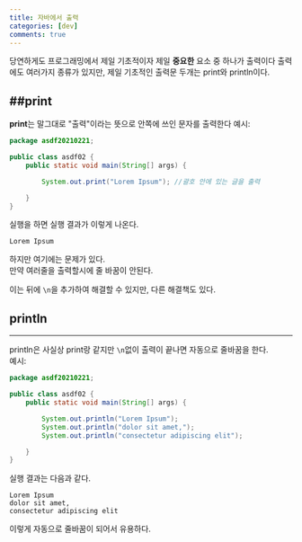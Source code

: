 ```yaml
---
title: 자바에서 출력
categories: [dev]
comments: true
---
```

당연하게도 프로그래밍에서 제일 기초적이자 제일 **중요한** 요소 중 하나가 출력이다
출력에도 여러가지 종류가 있지만, 제일 기초적인 출력문 두개는 print와 println이다.   

##print
---
**print**는 말그대로 "출력"이라는 뜻으로 안쪽에 쓰인 문자를 출력한다
예시:
```java
package asdf20210221;

public class asdf02 {
    public static void main(String[] args) {

        System.out.print("Lorem Ipsum"); //괄호 안에 있는 글을 출력

    }
}
```
실행을 하면 실행 결과가 이렇게 나온다.   
    
    Lorem Ipsum
하지만 여기에는 문제가 있다.   
만약 여러줄을 출력할시에 줄 바꿈이 안된다.   

이는 뒤에 ```\n```을 추가하여 해결할 수 있지만, 다른 해결책도 있다.   

## println
---
println은 사실상 print랑 같지만 ```\n```없이 출력이 끝나면 자동으로 줄바꿈을 한다.   
예시:   
```java
package asdf20210221;

public class asdf02 {
    public static void main(String[] args) {

        System.out.println("Lorem Ipsum");
        System.out.println("dolor sit amet,");
        System.out.println("consectetur adipiscing elit");

    }
}
```
실행 결과는 다음과 같다.   

    Lorem Ipsum
    dolor sit amet,
    consectetur adipiscing elit

이렇게 자동으로 줄바꿈이 되어서 유용하다.
